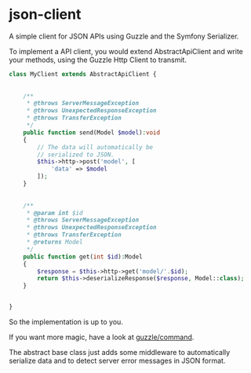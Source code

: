 # json-client

A simple client for JSON APIs using Guzzle and the Symfony 
Serializer.

To implement a API client, you would extend AbstractApiClient 
and write your methods, using the Guzzle Http Client to transmit.


```PHP
class MyClient extends AbstractApiClient {
    
    
    /**
     * @throws ServerMessageException
     * @throws UnexpectedResponseException
     * @throws TransferException
     */
    public function send(Model $model):void
    {
        // The data will automatically be 
        // serialized to JSON. 
        $this->http->post('model', [
            'data' => $model
        ]);
    }
    
    
    /**
     * @param int $id
     * @throws ServerMessageException
     * @throws UnexpectedResponseException
     * @throws TransferException
     * @returns Model 
     */
    public function get(int $id):Model
    {
        $response = $this->http->get('model/'.$id);
        return $this->deserializeResponse($response, Model::class);
    }


}
```

So the implementation is up to you. 

If you want more magic, have a look at [guzzle/command](https://github.com/guzzle/command).

The abstract base class just adds some middleware to automatically 
serialize data and to detect server error messages in JSON format.
